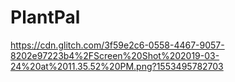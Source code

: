 # PlantPal
https://cdn.glitch.com/3f59e2c6-0558-4467-9057-8202e97223b4%2FScreen%20Shot%202019-03-24%20at%2011.35.52%20PM.png?1553495782703
